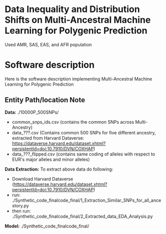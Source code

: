 # Data Inequality and Distribution Shifts on Multi-Ancestral Machine Learning for Polygenic Prediction
Used AMR, SAS, EAS, and AFR population


# Software description
Here is the software description implementing Multi-Ancestral Machine Learning for Polygenic Prediction

## Entity Path/location Note
**Data:** ./10000P_500SNPs/
- common_snps_ids.csv (contains the common SNPs across Multi-Ancestry)
- data_???.csv (Contains common 500 SNPs for five different ancestry, extracted from Harvard Dataverse: https://dataverse.harvard.edu/dataset.xhtml?persistentId=doi:10.7910/DVN/COXHAP)
- data_???_flipped.csv (contains same coding of alleles with respect to EUR's major alleles and minor alleles)

**Data Extraction:** To extract above data do following: 
- Download Harvard Dataverse (https://dataverse.harvard.edu/dataset.xhtml?persistentId=doi:10.7910/DVN/COXHAP)
- run: ./Synthetic_code_finalcode_final/1_Extraction_Similar_SNPs_for_all_ancestory.py
- then run: ./Synthetic_code_finalcode_final/2_Extracted_data_EDA_Analysis.py

**Model:** ./Synthetic_code_finalcode_final/
  


